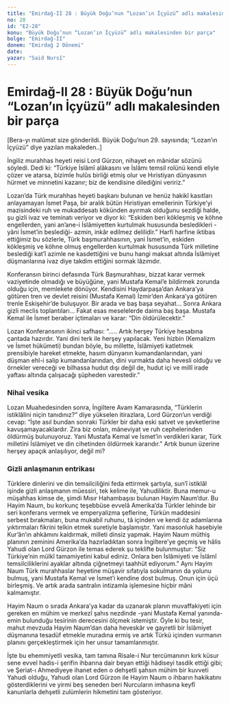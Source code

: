 ```yaml
---
title: "Emirdağ-II 28 : Büyük Doğu’nun “Lozan’ın İçyüzü” adlı makalesinden bir parça"
no: 28
id: "E2-28"
konu: "Büyük Doğu’nun “Lozan’ın İçyüzü” adlı makalesinden bir parça"
bolge: "Emirdağ-II"
donem: "Emirdağ 2 Dönemi"
date: 
yazar: "Said Nursî"
---
```


# Emirdağ-II 28 : Büyük Doğu’nun “Lozan’ın İçyüzü” adlı makalesinden bir parça

<p class="takdim">[Bera-yı malûmat size gönderildi. Büyük Doğu’nun 29. sayısında; “Lozan’ın İçyüzü” diye yazılan makaleden..]</p>

İngiliz murahhas heyeti reisi Lord Gürzon, nihayet en mânidar sözünü söyledi. Dedi ki: “Türkiye İslâmî alâkasını ve İslâmı temsil rolünü kendi eliyle çözer ve atarsa, bizimle hulûs birliği etmiş olur ve Hıristiyan dünyasının hürmet ve minnetini kazanır; biz de kendisine dilediğini veririz.”

Lozan’da Türk murahhas heyeti başkanı bulunan ve henüz hakikî kasıtları anlayamayan İsmet Paşa, bir aralık bütün Hıristiyan emellerinin Türkiye’yi mazisindeki ruh ve mukaddesatı kökünden ayırmak olduğunu sezdiği halde, şu gizli ivaz ve teminatı veriyor ve diyor ki: “Eskiden beri kökleşmiş ve köhne engellerden, yani an’ane-i İslâmiyetten kurtulmak hususunda besledikleri -yâni İsmet’in beslediği- azmin, inkâr edilmez delilidir.” Harfi harfine iktibas ettiğimiz bu sözlerle, Türk başmurahhasının, yani İsmet’in, eskiden kökleşmiş ve köhne olmuş engellerden kurtulmak hususunda Türk milletine beslediği kat’î azimle ne kasdettiğini ve bunu hangi maksat altında İslâmiyet düşmanlarına ivaz diye takdim ettiğini sormak lâzımdır.

Konferansın birinci defasında Türk Başmurahhası, bizzat karar vermek vaziyetinde olmadığı ve büyüğüne, yani Mustafa Kemal’e bildirmek zorunda olduğu için, memlekete dönüyor. Kendisini Haydarpaşa’dan Ankara’ya götüren tren ve devlet reisini (Mustafa Kemal) İzmir’den Ankara’ya götüren trenle Eskişehir’de buluşuyor. Bir arada ve baş başa seyahat... Sonra Ankara gizli meclis toplantıları... Fakat esas meselelerde daima baş başa. Mustafa Kemal ile İsmet beraber içtimaları ve karar: “Din öldürülecektir.”

Lozan Konferansının ikinci safhası: “..... Artık herşey Türkiye hesabına çantada hazırdır. Yani dini terk ile herşey yapılacak. Yeni hizbin (Kemalizm ve İsmet hükümeti) bundan böyle, bu millette, İslâmiyeti katletmek prensibiyle hareket etmekte, hasım dünyanın kumandanlarından, yani düşman ehl-i salip kumandanlarından, dini vurmakta daha hevesli olduğu ve örnekler vereceği ve bilhassa hudut dışı değil de, hudut içi ve millî irade yaftası altında çalışacağı şüpheden varestedir.”

### Nihaî vesika

Lozan Muahedesinden sonra, İngiltere Avam Kamarasında, “Türklerin istiklâlini niçin tanıdınız?” diye yükselen itirazlara, Lord Gürzon’un verdiği cevap: “İşte asıl bundan sonraki Türkler bir daha eski satvet ve şevketlerine kavuşamayacaklardır. Zira biz onları, mâneviyat ve ruh cephelerinden öldürmüş bulunuyoruz. Yani Mustafa Kemal ve İsmet’in verdikleri karar, Türk milletini İslâmiyet ve din cihetinden öldürmek kararıdır.” Artık bunun üzerine herşey apaçık anlaşılıyor, değil mi?

### Gizli anlaşmanın entrikası

Türklere dinlerini ve din temsilciliğini feda ettirmek şartıyla, sun’î istiklâl işinde gizli anlaşmanın müessiri, tek kelime ile, Yahudiliktir. Buna memur-u müşahhas kimse de, şimdi Mısır Hahambaşısı bulunan Hayim Naum’dur. Bu Hayim Naum, bu korkunç teşebbüse evvelâ Amerika’da Türkler lehinde bir seri konferans vermek ve emperyalizma şeflerine, Türkün maddesini serbest bırakmaları, buna mukabil ruhunu, tâ içinden ve kendi öz adamlarına yıktırmaları fikrini telkin etmek suretiyle başlamıştır. Yani masonluk hasebiyle Kur’ân’ın ahkâmını kaldırmak, milleti dinsiz yapmak. Hayim Naum müthiş planının zeminini Amerika’da hazırladıktan sonra İngiltere’ye geçmiş ve hâlis Yahudi olan Lord Gürzon ile temas ederek şu teklifte bulunmuştur: “Siz Türkiye’nin mülkî tamamiyetini kabul ediniz. Onlara ben İslâmiyeti ve İslâmî temsilciliklerini ayaklar altında çiğnetmeyi taahhüt ediyorum.” Aynı Hayim Naum Türk murahhaslar heyetine müşavir sıfatıyla sokulmanın da yolunu bulmuş, yani Mustafa Kemal ve İsmet’i kendine dost bulmuş. Onun için üçü birleşmiş. Ve artık arada santralın intizamla işlemesine hiçbir mâni kalmamıştır.

Hayim Naum o sırada Ankara’ya kadar da uzanarak planın muvaffakiyeti için gereken en mühim ve merkezî şahıs nezdinde -yani Mustafa Kemal yanında- emin bulunduğu tesirinin derecesini ölçmek istemiştir. Öyle ki bu tesir, mahut mevzuda Hayim Naum’dan daha heveskâr ve gayretli bir İslâmiyet düşmanına tesadüf etmekle muradına ermiş ve artık Türkü içinden vurmanın planını gerçekleştirmek için her unsur tamamlanmıştır.

İşte bu ehemmiyetli vesika, tam tamına Risale-i Nur tercümanının kırk küsur sene evvel hadis-i şerifin ihbarına dair beyan ettiği hâdiseyi tasdik ettiği gibi; ve Şeriat-ı Ahmediyeye ihanet eden o dehşetli şahsın mühim bir kuvveti Yahudi olduğu, Yahudi olan Lord Gürzon ile Hayim Naum o ihbarın hakikatını gösterdiklerini ve yirmi beş seneden beri Nurcuların imhasına keyfî kanunlarla dehşetli zulümlerin hikmetini tam gösteriyor.
